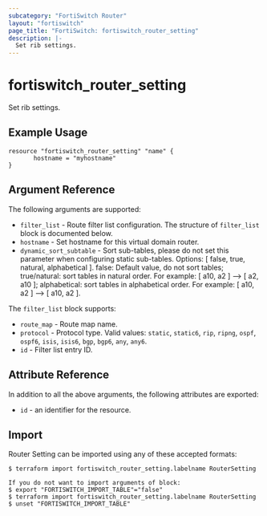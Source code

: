 ```yaml
---
subcategory: "FortiSwitch Router"
layout: "fortiswitch"
page_title: "FortiSwitch: fortiswitch_router_setting"
description: |-
  Set rib settings.
---
```


# fortiswitch_router_setting
Set rib settings.

## Example Usage

```hcl
resource "fortiswitch_router_setting" "name" {
       hostname = "myhostname"
}
```

## Argument Reference

The following arguments are supported:

* `filter_list` - Route filter list configuration. The structure of `filter_list` block is documented below.
* `hostname` - Set hostname for this virtual domain router.
* `dynamic_sort_subtable` - Sort sub-tables, please do not set this parameter when configuring static sub-tables. Options: [ false, true, natural, alphabetical ]. false: Default value, do not sort tables; true/natural: sort tables in natural order. For example: [ a10, a2 ] --> [ a2, a10 ]; alphabetical: sort tables in alphabetical order. For example: [ a10, a2 ] --> [ a10, a2 ].

The `filter_list` block supports:

* `route_map` - Route map name.
* `protocol` - Protocol type. Valid values: `static`, `static6`, `rip`, `ripng`, `ospf`, `ospf6`, `isis`, `isis6`, `bgp`, `bgp6`, `any`, `any6`.
* `id` - Filter list entry ID.


## Attribute Reference

In addition to all the above arguments, the following attributes are exported:
* `id` - an identifier for the resource.

## Import

Router Setting can be imported using any of these accepted formats:
```
$ terraform import fortiswitch_router_setting.labelname RouterSetting

If you do not want to import arguments of block:
$ export "FORTISWITCH_IMPORT_TABLE"="false"
$ terraform import fortiswitch_router_setting.labelname RouterSetting
$ unset "FORTISWITCH_IMPORT_TABLE"
```
